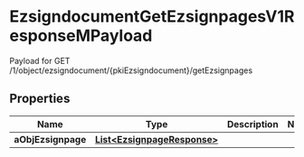 

# EzsigndocumentGetEzsignpagesV1ResponseMPayload

Payload for GET /1/object/ezsigndocument/{pkiEzsigndocument}/getEzsignpages

## Properties

| Name | Type | Description | Notes |
|------------ | ------------- | ------------- | -------------|
|**aObjEzsignpage** | [**List&lt;EzsignpageResponse&gt;**](EzsignpageResponse.md) |  |  |



